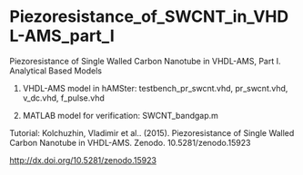 Piezoresistance_of_SWCNT_in_VHDL-AMS_part_I
===========================================

Piezoresistance  of Single Walled Carbon Nanotube in VHDL-AMS, Part I. Analytical Based Models

1) VHDL-AMS model in hAMSter:
  testbench_pr_swcnt.vhd,
  pr_swcnt.vhd,
  v_dc.vhd,
  f_pulse.vhd
  
2) MATLAB model for verification:
  SWCNT_bandgap.m

Tutorial:
  Kolchuzhin, Vladimir et al.. (2015). Piezoresistance of Single Walled Carbon Nanotube in VHDL-AMS. Zenodo. 10.5281/zenodo.15923
 
 http://dx.doi.org/10.5281/zenodo.15923

